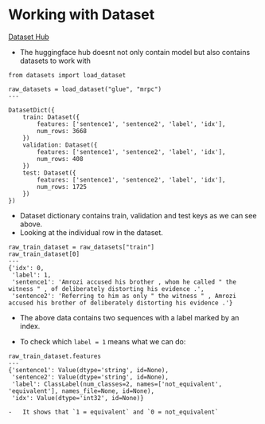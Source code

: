 
# Working with Dataset

[Dataset Hub](https://huggingface.co/datasets)

-   The huggingface hub doesnt not only contain model but also contains datasets to work with

```
from datasets import load_dataset

raw_datasets = load_dataset("glue", "mrpc")
---

DatasetDict({
    train: Dataset({
        features: ['sentence1', 'sentence2', 'label', 'idx'],
        num_rows: 3668
    })
    validation: Dataset({
        features: ['sentence1', 'sentence2', 'label', 'idx'],
        num_rows: 408
    })
    test: Dataset({
        features: ['sentence1', 'sentence2', 'label', 'idx'],
        num_rows: 1725
    })
})
```

-   Dataset dictionary contains train, validation and test keys as we can see above.
-   Looking at the individual row in the dataset.

```
raw_train_dataset = raw_datasets["train"]
raw_train_dataset[0]
---
{'idx': 0,
 'label': 1,
 'sentence1': 'Amrozi accused his brother , whom he called " the witness " , of deliberately distorting his evidence .',
 'sentence2': 'Referring to him as only " the witness " , Amrozi accused his brother of deliberately distorting his evidence .'}

```
-  The above data contains two sequences with a label marked by an index.

-   To check which `label = 1` means what we can do:
```
raw_train_dataset.features
---
{'sentence1': Value(dtype='string', id=None),
 'sentence2': Value(dtype='string', id=None),
 'label': ClassLabel(num_classes=2, names=['not_equivalent', 'equivalent'], names_file=None, id=None),
 'idx': Value(dtype='int32', id=None)}
```
    -   It shows that `1 = equivalent` and `0 = not_equivalent`